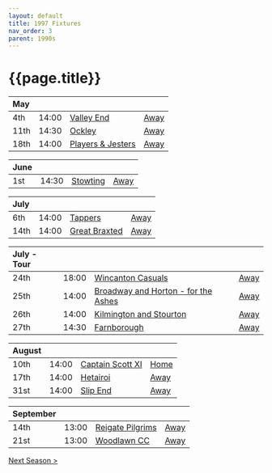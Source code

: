 ```yaml
---
layout: default
title: 1997 Fixtures
nav_order: 3
parent: 1990s
---
```


# {{page.title}}

| May |  |  |  |
|:---|:---|:---|:---|
| 4th | 14:00 | [Valley End](valley-end) | [Away](https://goo.gl/maps/FydUsYopPZ2TY6oz7) |
| 11th | 14:30 | [Ockley](ockley) | [Away](https://goo.gl/maps/vmhvFhbrVZGrsXAAA) |
| 18th | 14:00 | [Players & Jesters](players-and-jesters) | [Away](https://goo.gl/maps/ukdF3sNcLiJxwM6Q7) |

| June |  |  |  |
|:---|:---|:---|:---|
| 1st | 14:30 | [Stowting](stowting) | [Away](https://goo.gl/maps/A5HTfBKbD44fwSDq7) |

| July |  |  |  |
|:---|:---|:---|:---|
| 6th | 14:00 | [Tappers](tappers) | [Away](https://goo.gl/maps/VrSWAsVDD2Xi4Nxy9) |
| 14th | 14:00 | [Great Braxted](great-braxted) | [Away](https://goo.gl/maps/5dWvmTH5gDhjv58u6) |

| July - Tour |  |  |  |
|:---|:---|:---|:---|
| 24th | 18:00 | [Wincanton Casuals](wincanton-casuals) | [Away](https://goo.gl/maps/5M6QZuQgUoBsqkLC6) |
| 25th | 14:00 | [Broadway and Horton - for the Ashes](broadway-and-horton) | [Away](https://goo.gl/maps/orv3RETHUX95dBWv7) |
| 26th | 14:00 | [Kilmington and Stourton](kilmington-and-stourton) | [Away](https://goo.gl/maps/37Jcbp5xca4G83S86) |
| 27th | 14:30 | [Farnborough](farnborough) | [Away](https://goo.gl/maps/G4iH2NHYzVD4aPhM6) |

| August |  |  |  |
|:---|:---|:---|:---|
| 10th | 14:00 | [Captain Scott XI](captain-scott) | [Home](https://goo.gl/maps/EjPBbbQzB68hceQf9) |
| 17th | 14:00 | [Hetairoi](hetairoi) | [Away](https://goo.gl/maps/AfwCKu9WW93YqXJa6) |
| 31st | 14:00 | [Slip End](slip-end) | [Away](https://goo.gl/maps/ZLBm7odMnTZkXcnU7) |

| September |  |  |  |
|:---|:---|:---|:---|
| 14th | 13:00 | [Reigate Pilgrims](reigate-pilgrims) | [Away](https://goo.gl/maps/ST1noXseCHDW1t56A) |
| 21st | 13:00 | [Woodlawn CC](woodlawn-cc) | [Away](https://goo.gl/maps/kUS1Stscq1NEsAR28) |

[Next Season >](../1998)